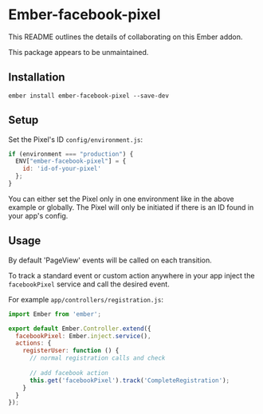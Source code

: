 # Ember-facebook-pixel

This README outlines the details of collaborating on this Ember addon.

This package appears to be unmaintained.

## Installation

````
ember install ember-facebook-pixel --save-dev
````

## Setup

Set the Pixel's ID `config/environment.js`:

```js
if (environment === "production") {
  ENV["ember-facebook-pixel"] = {
    id: 'id-of-your-pixel'
  };
}
```

You can either set the Pixel only in one environment like in the above example or globally. The Pixel will only be initiated if there is an ID found in your app's config.

## Usage

By default 'PageView' events will be called on each transition.

To track a standard event or custom action anywhere in your app inject the `facebookPixel` service and call the desired event.

For example `app/controllers/registration.js`:

```js
import Ember from 'ember';

export default Ember.Controller.extend({
  facebookPixel: Ember.inject.service(),
  actions: {
    registerUser: function () {
      // normal registration calls and check
    
      // add facebook action
      this.get('facebookPixel').track('CompleteRegistration');
    }
  }
});
```



